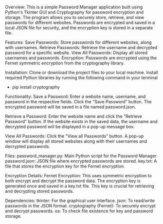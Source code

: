 Overview:
This is a simple Password Manager application built using Python's Tkinter GUI and Cryptography for password encryption and storage. The program allows you to securely store, retrieve, and view passwords for different websites. Passwords are encrypted and saved in a local JSON file for security, and the encryption key is stored in a separate file.

Features:
Save Passwords: Store passwords for different websites, along with usernames.
Retrieve Passwords: Retrieve the username and decrypted password for a specific website.
View All Passwords: Display all stored usernames and passwords.
Encryption: Passwords are encrypted using the Fernet symmetric encryption from the cryptography library.

Installation:
Clone or download the project files to your local machine.
Install required Python libraries by running the following command in your terminal
- pip install cryptography

Functionality:
Save a Password:
Enter a website name, username, and password in the respective fields.
Click the "Save Password" button.
The encrypted password will be saved in a file named password.json.

Retrieve a Password:
Enter the website name and click the "Retrieve Password" button.
If the website exists in the saved data, the username and decrypted password will be displayed in a pop-up message box.

View All Passwords:
Click the "View all Passwords" button.
A pop-up window will display all stored websites along with their usernames and decrypted passwords.

Files:
password_manager.py: Main Python script for the Password Manager.
password.json: JSON file where encrypted passwords are stored.
key.txt: A file that stores the encryption key for the Fernet encryption.

Encryption Details:
Fernet Encryption: This uses symmetric encryption to both encrypt and decrypt the password data.
The encryption key is generated once and saved in a key.txt file. This key is crucial for retrieving and decrypting stored passwords.

Dependencies:
tkinter: For the graphical user interface.
json: To read/write passwords in the JSON format.
cryptography (Fernet): To securely encrypt and decrypt passwords.
os: To check file existence for key and password storage.
